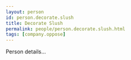```yaml
---
layout: person
id: person.decorate.slush
title: Decorate Slush
permalink: people/person.decorate.slush.html
tags: [company.oppose]
---
```


Person details...